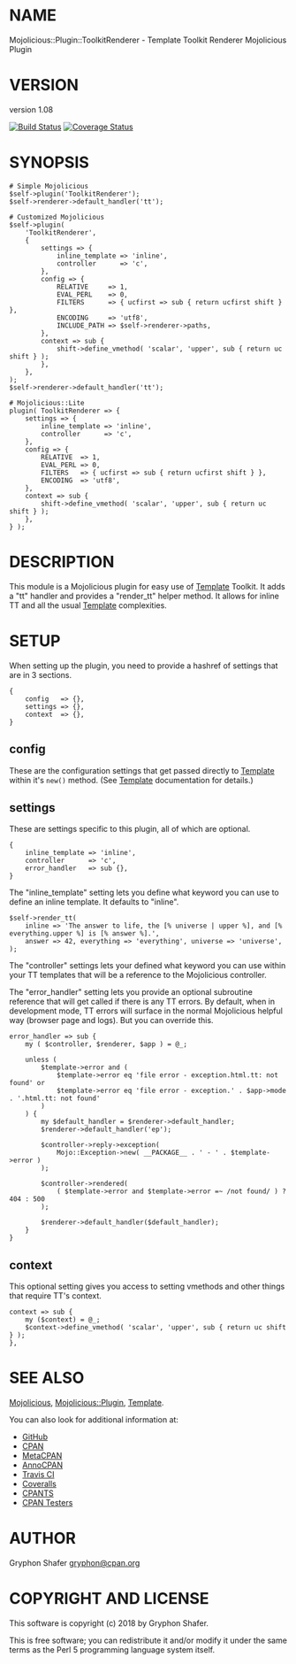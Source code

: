 # NAME

Mojolicious::Plugin::ToolkitRenderer - Template Toolkit Renderer Mojolicious Plugin

# VERSION

version 1.08

[![Build Status](https://travis-ci.org/gryphonshafer/Mojo-Plugin-Toolkit.svg)](https://travis-ci.org/gryphonshafer/Mojo-Plugin-Toolkit)
[![Coverage Status](https://coveralls.io/repos/gryphonshafer/Mojo-Plugin-Toolkit/badge.png)](https://coveralls.io/r/gryphonshafer/Mojo-Plugin-Toolkit)

# SYNOPSIS

    # Simple Mojolicious
    $self->plugin('ToolkitRenderer');
    $self->renderer->default_handler('tt');

    # Customized Mojolicious
    $self->plugin(
        'ToolkitRenderer',
        {
            settings => {
                inline_template => 'inline',
                controller      => 'c',
            },
            config => {
                RELATIVE     => 1,
                EVAL_PERL    => 0,
                FILTERS      => { ucfirst => sub { return ucfirst shift } },
                ENCODING     => 'utf8',
                INCLUDE_PATH => $self->renderer->paths,
            },
            context => sub {
                shift->define_vmethod( 'scalar', 'upper', sub { return uc shift } );
            },
        },
    );
    $self->renderer->default_handler('tt');

    # Mojolicious::Lite
    plugin( ToolkitRenderer => {
        settings => {
            inline_template => 'inline',
            controller      => 'c',
        },
        config => {
            RELATIVE  => 1,
            EVAL_PERL => 0,
            FILTERS   => { ucfirst => sub { return ucfirst shift } },
            ENCODING  => 'utf8',
        },
        context => sub {
            shift->define_vmethod( 'scalar', 'upper', sub { return uc shift } );
        },
    } );

# DESCRIPTION

This module is a Mojolicious plugin for easy use of [Template](https://metacpan.org/pod/Template) Toolkit. It
adds a "tt" handler and provides a "render\_tt" helper method. It allows for
inline TT and all the usual [Template](https://metacpan.org/pod/Template) complexities.

# SETUP

When setting up the plugin, you need to provide a hashref of settings that
are in 3 sections.

    {
        config   => {},
        settings => {},
        context  => {},
    }

## config

These are the configuration settings that get passed directly to [Template](https://metacpan.org/pod/Template)
within it's `new()` method. (See [Template](https://metacpan.org/pod/Template) documentation for details.)

## settings

These are settings specific to this plugin, all of which are optional.

    {
        inline_template => 'inline',
        controller      => 'c',
        error_handler   => sub {},
    }

The "inline\_template" setting lets you define what keyword you can use to
define an inline template. It defaults to "inline".

    $self->render_tt(
        inline => 'The answer to life, the [% universe | upper %], and [% everything.upper %] is [% answer %].',
        answer => 42, everything => 'everything', universe => 'universe',
    );

The "controller" settings lets your defined what keyword you can use within your
TT templates that will be a reference to the Mojolicious controller.

The "error\_handler" setting lets you provide an optional subroutine reference
that will get called if there is any TT errors. By default, when in development
mode, TT errors will surface in the normal Mojolicious helpful way (browser
page and logs). But you can override this.

    error_handler => sub {
        my ( $controller, $renderer, $app ) = @_;

        unless (
            $template->error and (
                $template->error eq 'file error - exception.html.tt: not found' or
                $template->error eq 'file error - exception.' . $app->mode . '.html.tt: not found'
            )
        ) {
            my $default_handler = $renderer->default_handler;
            $renderer->default_handler('ep');

            $controller->reply->exception(
                Mojo::Exception->new( __PACKAGE__ . ' - ' . $template->error )
            );

            $controller->rendered(
                ( $template->error and $template->error =~ /not found/ ) ? 404 : 500
            );

            $renderer->default_handler($default_handler);
        }
    }

## context

This optional setting gives you access to setting vmethods and other things that
require TT's context.

    context => sub {
        my ($context) = @_;
        $context->define_vmethod( 'scalar', 'upper', sub { return uc shift } );
    },

# SEE ALSO

[Mojolicious](https://metacpan.org/pod/Mojolicious), [Mojolicious::Plugin](https://metacpan.org/pod/Mojolicious::Plugin), [Template](https://metacpan.org/pod/Template).

You can also look for additional information at:

- [GitHub](https://github.com/gryphonshafer/Mojo-Plugin-Toolkit)
- [CPAN](http://search.cpan.org/dist/Mojolicious-Plugin-ToolkitRenderer)
- [MetaCPAN](https://metacpan.org/pod/Mojolicious::Plugin::ToolkitRenderer)
- [AnnoCPAN](http://annocpan.org/dist/Mojolicious-Plugin-ToolkitRenderer)
- [Travis CI](https://travis-ci.org/gryphonshafer/Mojo-Plugin-Toolkit)
- [Coveralls](https://coveralls.io/r/gryphonshafer/Mojo-Plugin-Toolkit)
- [CPANTS](http://cpants.cpanauthors.org/dist/Mojo-Plugin-Toolkit)
- [CPAN Testers](http://www.cpantesters.org/distro/M/Mojo-Plugin-Toolkit.html)

# AUTHOR

Gryphon Shafer <gryphon@cpan.org>

# COPYRIGHT AND LICENSE

This software is copyright (c) 2018 by Gryphon Shafer.

This is free software; you can redistribute it and/or modify it under
the same terms as the Perl 5 programming language system itself.
